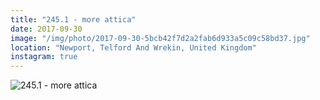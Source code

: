 ```yaml
---
title: "245.1 - more attica"
date: 2017-09-30
image: "/img/photo/2017-09-30-5bcb42f7d2a2fab6d933a5c09c58bd37.jpg"
location: "Newport, Telford And Wrekin, United Kingdom"
instagram: true
---
```


![245.1 - more attica](/img/photo/2017-09-30-5bcb42f7d2a2fab6d933a5c09c58bd37.jpg)
